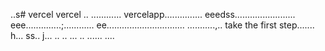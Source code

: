 ..s# vercel
vercel
..
............
vercelapp...............
eeedss........................
eee..............;............
 ee...............................
...........,..
 take the first step.......
h...
ss..
j...
..
..
...
..
......
....
